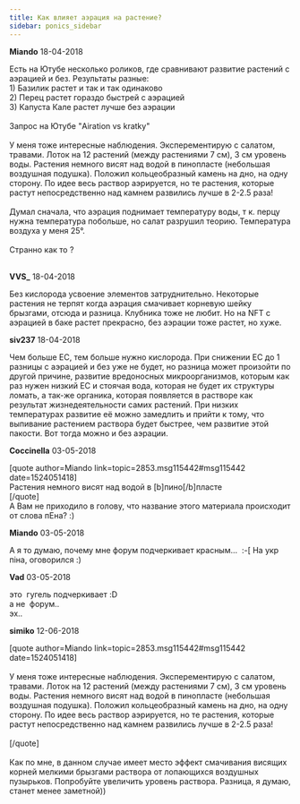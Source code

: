```yaml
---
title: Как влияет аэрация на растение?
sidebar: ponics_sidebar
---
```


**Miando** 18-04-2018

Есть на Ютубе несколько роликов, где сравнивают развитие растений с аэрацией и без. Результаты разные:<br />1) Базилик растет и так и так одинаково<br />2) Перец растет гораздо быстрей с аэрацией<br />3) Капуста Кале растет лучше без аэрации<br /><br />Запрос на Ютубе &quot;Airation vs kratky&quot;<br /><br />У меня тоже интересные наблюдения. Эксперементирую с салатом, травами. Лоток на 12 растений (между растениями 7 см), 3 см уровень воды. Растения немного висят над водой в пинопласте (небольшая воздушная подушка). Положил кольцеобразный камень на дно, на одну сторону. По идее весь раствор аэрируется, но те растения, которые растут непосредственно над камнем развились лучше в 2-2.5 раза! <br /><br />Думал сначала, что аэрация поднимает температуру воды, т к. перцу нужна температура побольше, но салат разрушил теорию. Температура воздуха у меня 25°. <br /><br />Странно как то ?<br /><br />

**VVS_** 18-04-2018

Без кислорода усвоение элементов затруднительно. Некоторые растения не терпят когда аэрация смачивает корневую шейку брызгами, отсюда и разница. Клубника тоже не любит. Но на NFT с аэрацией в баке растет прекрасно, без аэрации тоже растет, но хуже. 

**siv237** 18-04-2018

Чем больше ЕС, тем больше нужно кислорода. При снижении ЕС до 1 разницы с аэрацией и без уже не будет, но разница может произойти по другой причине, развитие вредоносных микроорганизмов, которым как раз нужен низкий ЕС и стоячая вода, которая не будет их структуры ломать, а так-же органика, которая появляется в растворе как результат жизнедеятельности самих растений. При низких температурах развитие её можно замедлить и прийти к тому, что выпивание растением раствора будет быстрее, чем развитие этой пакости. Вот тогда можно и без аэрации.

**Coccinella** 03-05-2018

[quote author=Miando link=topic=2853.msg115442#msg115442 date=1524051418]<br />Растения немного висят над водой в [b]пино[/b]пласте <br />[/quote]<br />А Вам не приходило в голову, что название этого материала происходит от слова пЕна? :)

**Miando** 03-05-2018

А я то думаю, почему мне форум подчеркивает красным...&nbsp; :-[ На укр піна, оговорился :)

**Vad** 03-05-2018

это&nbsp; гугель подчеркивает :D<br />а не&nbsp; форум..<br />эх..

**simiko** 12-06-2018

[quote author=Miando link=topic=2853.msg115442#msg115442 date=1524051418]<br /><br />У меня тоже интересные наблюдения. Эксперементирую с салатом, травами. Лоток на 12 растений (между растениями 7 см), 3 см уровень воды. Растения немного висят над водой в пинопласте (небольшая воздушная подушка). Положил кольцеобразный камень на дно, на одну сторону. По идее весь раствор аэрируется, но те растения, которые растут непосредственно над камнем развились лучше в 2-2.5 раза! <br /><br />[/quote]<br /><br />Как по мне, в данном случае имеет место эффект смачивания висящих корней мелкими брызгами раствора от лопающихся воздушных пузырьков. Попробуйте увеличить уровень раствора. Разница, я думаю, станет менее заметной))

